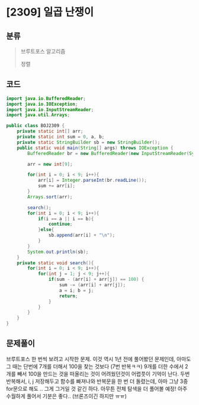 # [2309] 일곱 난쟁이

## 분류
> 브루트포스 알고리즘
>
> 정렬

## 코드
```java
import java.io.BufferedReader;
import java.io.IOException;
import java.io.InputStreamReader;
import java.util.Arrays;

public class BOJ2309 {
    private static int[] arr;
    private static int sum = 0, a, b;
    private static StringBuilder sb = new StringBuilder();
    public static void main(String[] args) throws IOException {
        BufferedReader br = new BufferedReader(new InputStreamReader(System.in));

        arr = new int[9];

        for(int i = 0; i < 9; i++){
            arr[i] = Integer.parseInt(br.readLine());
            sum += arr[i];
        }
        Arrays.sort(arr);

        search();
        for(int i = 0; i < 9; i++){
            if(i == a || i == b){
                continue;
            }else{
                sb.append(arr[i] + "\n");
            }
        }
        System.out.println(sb);
    }
    private static void search(){
        for(int i = 0; i < 9; i++){
            for(int j = 1; j < 9; j++){
                if(sum - (arr[i] + arr[j]) == 100) {
                    sum -= (arr[i] + arr[j]);
                    a = i; b = j;
                    return;
                }
            }
        }
    }
}

```

## 문제풀이

브루트포스 한 번씩 보려고 시작한 문제.
이것 역시 1년 전에 풀어봤던 문제인데, 아마도 그 때는 단번에 7개를 더해서 100을 찾는 것보다 (7번 반복ㅋㅋ) 9개를 더한 수에서 2개를 빼서 100을 만드는 것을 떠올리는 것이 어려웠던것이 어렵풋이 기억이 난다.
두번 반복해서, i, j 저장해두고 함수를 빠져나와 반복문을 한 번 더 돌렸는데, 아마 그냥 3중 for문으로 해도 .. 그게 그거일 것 같긴 하다.
아무튼 전체 탐색을 더 풀어볼 예정! 아주 수월하게 풀어서 기분은 좋다.. (브론즈이긴 하지만 ㅠㅠ)

